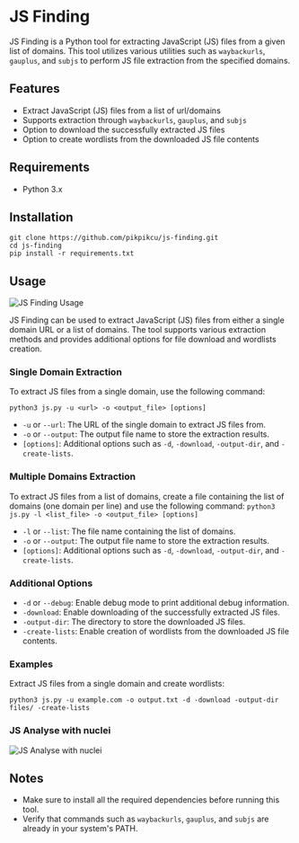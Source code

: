 # JS Finding

JS Finding is a Python tool for extracting JavaScript (JS) files from a given list of domains. This tool utilizes various utilities such as `waybackurls`, `gauplus`, and `subjs` to perform JS file extraction from the specified domains.

## Features

- Extract JavaScript (JS) files from a list of url/domains
- Supports extraction through `waybackurls`, `gauplus`, and `subjs`
- Option to download the successfully extracted JS files
- Option to create wordlists from the downloaded JS file contents

## Requirements

- Python 3.x

## Installation
```
git clone https://github.com/pikpikcu/js-finding.git
cd js-finding
pip install -r requirements.txt
```
## Usage

![JS Finding Usage](images/usage.png)

JS Finding can be used to extract JavaScript (JS) files from either a single domain URL or a list of domains. The tool supports various extraction methods and provides additional options for file download and wordlists creation.

### Single Domain Extraction

To extract JS files from a single domain, use the following command:

`python3 js.py -u <url> -o <output_file> [options]`

- `-u` or `--url`: The URL of the single domain to extract JS files from.
- `-o` or `--output`: The output file name to store the extraction results.
- `[options]`: Additional options such as `-d`, `-download`, `-output-dir`, and `-create-lists`.

### Multiple Domains Extraction

To extract JS files from a list of domains, create a file containing the list of domains (one domain per line) and use the following command:
`python3 js.py -l <list_file> -o <output_file> [options]`


- `-l` or `--list`: The file name containing the list of domains.
- `-o` or `--output`: The output file name to store the extraction results.
- `[options]`: Additional options such as `-d`, `-download`, `-output-dir`, and `-create-lists`.

### Additional Options

- `-d` or `--debug`: Enable debug mode to print additional debug information.
- `-download`: Enable downloading of the successfully extracted JS files.
- `-output-dir`: The directory to store the downloaded JS files.
- `-create-lists`: Enable creation of wordlists from the downloaded JS file contents.

### Examples

Extract JS files from a single domain and create wordlists:

`python3 js.py -u example.com -o output.txt -d -download -output-dir files/ -create-lists`

### JS Analyse with nuclei

![JS Analyse with nuclei](images/nuclei.png)

## Notes

- Make sure to install all the required dependencies before running this tool.
- Verify that commands such as `waybackurls`, `gauplus`, and `subjs` are already in your system's PATH.
